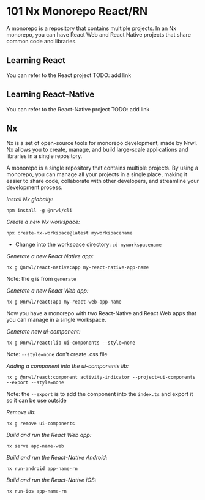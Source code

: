 
# 101 Nx Monorepo React/RN

A monorepo is a repository that contains multiple projects. In an Nx monorepo, you can have React Web and React Native projects that share common code and libraries.


## Learning React

 You can refer to the React project TODO: add link

## Learning React-Native

 You can refer to the React-Native project TODO: add link

## Nx 
Nx is a set of open-source tools for monorepo development, made by Nrwl. Nx allows you to create, manage, and build large-scale applications and libraries in a single repository.

A monorepo is a single repository that contains multiple projects. By using a monorepo, you can manage all your projects in a single place, making it easier to share code, collaborate with other developers, and streamline your development process.

*Install Nx globally:*
```
npm install -g @nrwl/cli
```

*Create a new Nx workspace:*
```
npx create-nx-workspace@latest myworkspacename
```

- Change into the workspace directory: `cd myworkspacename`

*Generate a new React Native app:*
```
nx g @nrwl/react-native:app my-react-native-app-name
```

Note: the `g` is from `generate`

*Generate a new React Web app:*
```
nx g @nrwl/react:app my-react-web-app-name
```

Now you have a monorepo with two React-Native and React Web apps that you can manage in a single workspace.

*Generate new ui-component:*
```
nx g @nrwl/react:lib ui-components --style=none
```

Note: `--style=none` don't create .css file

*Adding a component into the ui-components lib:*
```
nx g @nrwl/react:component activity-indicator --project=ui-components --export --style=none
```

Note: the `--export` is to add the component into the `index.ts` and export it so it can be use outside

*Remove lib:*
```
nx g remove ui-components
```

*Build and run the React Web app:*
```
nx serve app-name-web
```

*Build and run the React-Native Android:*
```
nx run-android app-name-rn
```

*Build and run the React-Native iOS:*
```
nx run-ios app-name-rn
```
